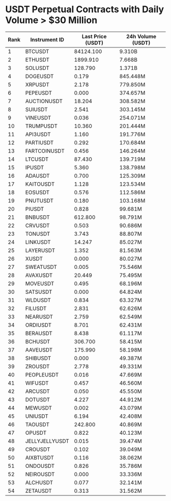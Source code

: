 # USDT Perpetual Contracts with Daily Volume > $30 Million

| Rank | Instrument ID | Last Price (USDT) | 24h Volume (USDT) |
|------|---------------|-------------------|-------------------|
| 1 | BTCUSDT | 84124.100 | 9.310B |
| 2 | ETHUSDT | 1899.910 | 7.668B |
| 3 | SOLUSDT | 128.790 | 1.371B |
| 4 | DOGEUSDT | 0.179 | 845.448M |
| 5 | XRPUSDT | 2.178 | 779.850M |
| 6 | PEPEUSDT | 0.000 | 374.657M |
| 7 | AUCTIONUSDT | 18.204 | 308.582M |
| 8 | SUIUSDT | 2.541 | 303.145M |
| 9 | VINEUSDT | 0.036 | 254.071M |
| 10 | TRUMPUSDT | 10.360 | 201.444M |
| 11 | API3USDT | 1.160 | 191.776M |
| 12 | PARTIUSDT | 0.292 | 170.684M |
| 13 | FARTCOINUSDT | 0.456 | 146.264M |
| 14 | LTCUSDT | 87.430 | 139.719M |
| 15 | IPUSDT | 5.360 | 138.798M |
| 16 | ADAUSDT | 0.700 | 125.309M |
| 17 | KAITOUSDT | 1.128 | 123.534M |
| 18 | EOSUSDT | 0.576 | 112.586M |
| 19 | PNUTUSDT | 0.180 | 103.168M |
| 20 | PIUSDT | 0.828 | 99.681M |
| 21 | BNBUSDT | 612.800 | 98.791M |
| 22 | CRVUSDT | 0.503 | 90.686M |
| 23 | TONUSDT | 3.743 | 88.807M |
| 24 | LINKUSDT | 14.247 | 85.027M |
| 25 | LAYERUSDT | 1.352 | 81.563M |
| 26 | XUSDT | 0.000 | 80.027M |
| 27 | SWEATUSDT | 0.005 | 75.546M |
| 28 | AVAXUSDT | 20.449 | 75.495M |
| 29 | MOVEUSDT | 0.495 | 68.196M |
| 30 | SATSUSDT | 0.000 | 64.824M |
| 31 | WLDUSDT | 0.834 | 63.327M |
| 32 | FILUSDT | 2.831 | 62.626M |
| 33 | NEARUSDT | 2.759 | 62.549M |
| 34 | ORDIUSDT | 8.701 | 62.431M |
| 35 | BERAUSDT | 8.438 | 61.117M |
| 36 | BCHUSDT | 306.700 | 58.415M |
| 37 | AAVEUSDT | 175.990 | 58.198M |
| 38 | SHIBUSDT | 0.000 | 49.387M |
| 39 | ZROUSDT | 2.778 | 49.331M |
| 40 | PEOPLEUSDT | 0.016 | 47.669M |
| 41 | WIFUSDT | 0.457 | 46.560M |
| 42 | ARCUSDT | 0.050 | 45.550M |
| 43 | DOTUSDT | 4.227 | 44.912M |
| 44 | MEWUSDT | 0.002 | 43.079M |
| 45 | UNIUSDT | 6.194 | 42.408M |
| 46 | TAOUSDT | 242.800 | 40.869M |
| 47 | OPUSDT | 0.822 | 40.123M |
| 48 | JELLYJELLYUSDT | 0.015 | 39.474M |
| 49 | CROUSDT | 0.102 | 39.049M |
| 50 | AIXBTUSDT | 0.116 | 38.062M |
| 51 | ONDOUSDT | 0.826 | 35.786M |
| 52 | NEIROUSDT | 0.000 | 33.336M |
| 53 | ALCHUSDT | 0.077 | 32.141M |
| 54 | ZETAUSDT | 0.313 | 31.562M |
